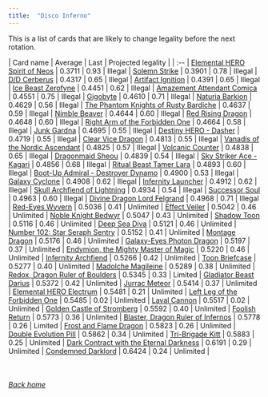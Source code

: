```yaml
---
title:  "Disco Inferno"
---
```


This is a list of cards that are likely to change legality before the next rotation.

| Card name | Average | Last | Projected legality |
| :-- |
[Elemental HERO Spirit of Neos](https://db.ygoprodeck.com/card/?search=Elemental%20HERO%20Spirit%20of%20Neos) | 0.3711 | 0.93 | Illegal |
[Solemn Strike](https://db.ygoprodeck.com/card/?search=Solemn%20Strike) | 0.3901 | 0.78 | Illegal |
[D/D Cerberus](https://db.ygoprodeck.com/card/?search=D/D%20Cerberus) | 0.4317 | 0.65 | Illegal |
[Artifact Ignition](https://db.ygoprodeck.com/card/?search=Artifact%20Ignition) | 0.4391 | 0.65 | Illegal |
[Ice Beast Zerofyne](https://db.ygoprodeck.com/card/?search=Ice%20Beast%20Zerofyne) | 0.4451 | 0.62 | Illegal |
[Amazement Attendant Comica](https://db.ygoprodeck.com/card/?search=Amazement%20Attendant%20Comica) | 0.4551 | 0.75 | Illegal |
[Gigobyte](https://db.ygoprodeck.com/card/?search=Gigobyte) | 0.4610 | 0.71 | Illegal |
[Naturia Barkion](https://db.ygoprodeck.com/card/?search=Naturia%20Barkion) | 0.4629 | 0.56 | Illegal |
[The Phantom Knights of Rusty Bardiche](https://db.ygoprodeck.com/card/?search=The%20Phantom%20Knights%20of%20Rusty%20Bardiche) | 0.4637 | 0.59 | Illegal |
[Nimble Beaver](https://db.ygoprodeck.com/card/?search=Nimble%20Beaver) | 0.4644 | 0.60 | Illegal |
[Red Rising Dragon](https://db.ygoprodeck.com/card/?search=Red%20Rising%20Dragon) | 0.4648 | 0.60 | Illegal |
[Right Arm of the Forbidden One](https://db.ygoprodeck.com/card/?search=Right%20Arm%20of%20the%20Forbidden%20One) | 0.4664 | 0.58 | Illegal |
[Junk Gardna](https://db.ygoprodeck.com/card/?search=Junk%20Gardna) | 0.4695 | 0.55 | Illegal |
[Destiny HERO - Dasher](https://db.ygoprodeck.com/card/?search=Destiny%20HERO%20-%20Dasher) | 0.4719 | 0.55 | Illegal |
[Clear Vice Dragon](https://db.ygoprodeck.com/card/?search=Clear%20Vice%20Dragon) | 0.4813 | 0.55 | Illegal |
[Vanadis of the Nordic Ascendant](https://db.ygoprodeck.com/card/?search=Vanadis%20of%20the%20Nordic%20Ascendant) | 0.4825 | 0.57 | Illegal |
[Volcanic Counter](https://db.ygoprodeck.com/card/?search=Volcanic%20Counter) | 0.4838 | 0.65 | Illegal |
[Dragonmaid Sheou](https://db.ygoprodeck.com/card/?search=Dragonmaid%20Sheou) | 0.4839 | 0.54 | Illegal |
[Sky Striker Ace - Kagari](https://db.ygoprodeck.com/card/?search=Sky%20Striker%20Ace%20-%20Kagari) | 0.4856 | 0.68 | Illegal |
[Ritual Beast Tamer Lara](https://db.ygoprodeck.com/card/?search=Ritual%20Beast%20Tamer%20Lara) | 0.4893 | 0.60 | Illegal |
[Boot-Up Admiral - Destroyer Dynamo](https://db.ygoprodeck.com/card/?search=Boot-Up%20Admiral%20-%20Destroyer%20Dynamo) | 0.4900 | 0.53 | Illegal |
[Galaxy Cyclone](https://db.ygoprodeck.com/card/?search=Galaxy%20Cyclone) | 0.4908 | 0.62 | Illegal |
[Infernity Launcher](https://db.ygoprodeck.com/card/?search=Infernity%20Launcher) | 0.4912 | 0.62 | Illegal |
[Skull Archfiend of Lightning](https://db.ygoprodeck.com/card/?search=Skull%20Archfiend%20of%20Lightning) | 0.4934 | 0.54 | Illegal |
[Successor Soul](https://db.ygoprodeck.com/card/?search=Successor%20Soul) | 0.4963 | 0.60 | Illegal |
[Divine Dragon Lord Felgrand](https://db.ygoprodeck.com/card/?search=Divine%20Dragon%20Lord%20Felgrand) | 0.4968 | 0.71 | Illegal |
[Red-Eyes Wyvern](https://db.ygoprodeck.com/card/?search=Red-Eyes%20Wyvern) | 0.5036 | 0.41 | Unlimited |
[Effect Veiler](https://db.ygoprodeck.com/card/?search=Effect%20Veiler) | 0.5042 | 0.46 | Unlimited |
[Noble Knight Bedwyr](https://db.ygoprodeck.com/card/?search=Noble%20Knight%20Bedwyr) | 0.5047 | 0.43 | Unlimited |
[Shadow Toon](https://db.ygoprodeck.com/card/?search=Shadow%20Toon) | 0.5116 | 0.46 | Unlimited |
[Deep Sea Diva](https://db.ygoprodeck.com/card/?search=Deep%20Sea%20Diva) | 0.5121 | 0.46 | Unlimited |
[Number 102: Star Seraph Sentry](https://db.ygoprodeck.com/card/?search=Number%20102:%20Star%20Seraph%20Sentry) | 0.5152 | 0.41 | Unlimited |
[Montage Dragon](https://db.ygoprodeck.com/card/?search=Montage%20Dragon) | 0.5176 | 0.46 | Unlimited |
[Galaxy-Eyes Photon Dragon](https://db.ygoprodeck.com/card/?search=Galaxy-Eyes%20Photon%20Dragon) | 0.5197 | 0.37 | Unlimited |
[Endymion, the Mighty Master of Magic](https://db.ygoprodeck.com/card/?search=Endymion,%20the%20Mighty%20Master%20of%20Magic) | 0.5220 | 0.46 | Unlimited |
[Infernity Archfiend](https://db.ygoprodeck.com/card/?search=Infernity%20Archfiend) | 0.5266 | 0.42 | Unlimited |
[Toon Briefcase](https://db.ygoprodeck.com/card/?search=Toon%20Briefcase) | 0.5277 | 0.40 | Unlimited |
[Madolche Magileine](https://db.ygoprodeck.com/card/?search=Madolche%20Magileine) | 0.5289 | 0.38 | Unlimited |
[Redox, Dragon Ruler of Boulders](https://db.ygoprodeck.com/card/?search=Redox,%20Dragon%20Ruler%20of%20Boulders) | 0.5345 | 0.33 | Limited |
[Gladiator Beast Darius](https://db.ygoprodeck.com/card/?search=Gladiator%20Beast%20Darius) | 0.5372 | 0.42 | Unlimited |
[Jurrac Meteor](https://db.ygoprodeck.com/card/?search=Jurrac%20Meteor) | 0.5414 | 0.37 | Unlimited |
[Elemental HERO Electrum](https://db.ygoprodeck.com/card/?search=Elemental%20HERO%20Electrum) | 0.5481 | 0.21 | Unlimited |
[Left Leg of the Forbidden One](https://db.ygoprodeck.com/card/?search=Left%20Leg%20of%20the%20Forbidden%20One) | 0.5485 | 0.02 | Unlimited |
[Laval Cannon](https://db.ygoprodeck.com/card/?search=Laval%20Cannon) | 0.5517 | 0.02 | Unlimited |
[Golden Castle of Stromberg](https://db.ygoprodeck.com/card/?search=Golden%20Castle%20of%20Stromberg) | 0.5592 | 0.40 | Unlimited |
[Foolish Return](https://db.ygoprodeck.com/card/?search=Foolish%20Return) | 0.5773 | 0.36 | Unlimited |
[Blaster, Dragon Ruler of Infernos](https://db.ygoprodeck.com/card/?search=Blaster,%20Dragon%20Ruler%20of%20Infernos) | 0.5778 | 0.26 | Limited |
[Frost and Flame Dragon](https://db.ygoprodeck.com/card/?search=Frost%20and%20Flame%20Dragon) | 0.5823 | 0.26 | Unlimited |
[Double Evolution Pill](https://db.ygoprodeck.com/card/?search=Double%20Evolution%20Pill) | 0.5862 | 0.34 | Unlimited |
[Tri-Brigade Kitt](https://db.ygoprodeck.com/card/?search=Tri-Brigade%20Kitt) | 0.5883 | 0.25 | Unlimited |
[Dark Contract with the Eternal Darkness](https://db.ygoprodeck.com/card/?search=Dark%20Contract%20with%20the%20Eternal%20Darkness) | 0.6191 | 0.29 | Unlimited |
[Condemned Darklord](https://db.ygoprodeck.com/card/?search=Condemned%20Darklord) | 0.6424 | 0.24 | Unlimited |

<br>

###### [Back home](index)
